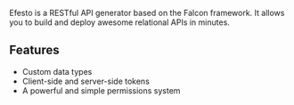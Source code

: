 Efesto is a RESTful API generator based on the Falcon framework. It allows you
to build and deploy awesome relational APIs in minutes.

## Features

* Custom data types
* Client-side and server-side tokens
* A powerful and simple permissions system
